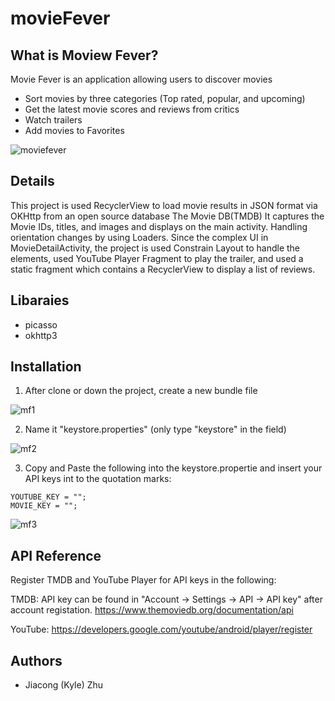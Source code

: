 # movieFever

## What is Moview Fever?

Movie Fever is an application allowing users to discover movies
  - Sort movies by three categories (Top rated, popular, and upcoming) 
  - Get the latest movie scores and reviews from critics
  - Watch trailers
  - Add movies to Favorites
 
![moviefever](https://user-images.githubusercontent.com/18712858/35963849-ee9cdb10-0c6a-11e8-8f4c-f403538a85c0.gif)


## Details
This project is used RecyclerView to load movie results in JSON format via OKHttp from an open source database The Movie DB(TMDB) It captures the Movie IDs, titles, and images and displays on the main activity. Handling orientation changes by using Loaders. Since the complex UI in MovieDetailActivity, the project is used Constrain Layout to handle the elements, used YouTube Player Fragment to play the trailer, and used a static fragment which contains a RecyclerView to display a list of reviews.   


## Libaraies
  - picasso
  - okhttp3
  

## Installation
1. After clone or down the project, create a new bundle file

![mf1](https://user-images.githubusercontent.com/18712858/36053394-6719b13a-0da6-11e8-847b-97563bb07900.png)

2. Name it "keystore.properties" (only type "keystore" in the field)

![mf2](https://user-images.githubusercontent.com/18712858/36053110-26bb61de-0da5-11e8-9300-97d006063b88.png)

3. Copy and Paste the following into the keystore.propertie and insert your API keys int to the quotation marks:
```
YOUTUBE_KEY = "";
MOVIE_KEY = "";
```
![mf3](https://user-images.githubusercontent.com/18712858/36053111-26e9d852-0da5-11e8-99f8-27555a3c47f3.png)


## API Reference
Register TMDB and YouTube Player for API keys in the following:

TMDB:
API key can be found in "Account -> Settings -> API -> API key" after account registation.
https://www.themoviedb.org/documentation/api

YouTube: 
https://developers.google.com/youtube/android/player/register


## Authors
  * Jiacong (Kyle) Zhu
